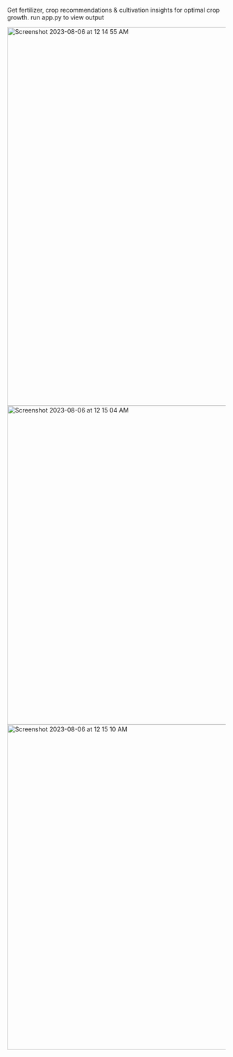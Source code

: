 Get fertilizer, crop recommendations & cultivation insights for optimal crop growth.
run app.py to view output

<img width="872" alt="Screenshot 2023-08-06 at 12 14 55 AM" src="https://github.com/shreya241103/AgriPlanner/assets/115857097/3348ca53-3579-44f1-bcf4-6dc3904295ce">
<img width="735" alt="Screenshot 2023-08-06 at 12 15 04 AM" src="https://github.com/shreya241103/AgriPlanner/assets/115857097/44ca539b-88ba-4760-89b4-3b5bde3f550a">
<img width="749" alt="Screenshot 2023-08-06 at 12 15 10 AM" src="https://github.com/shreya241103/AgriPlanner/assets/115857097/d0d255dc-8790-492f-8067-f3d9e582297b">
